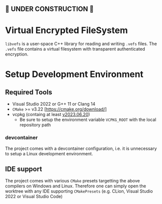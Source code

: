 ## 🚧 **UNDER CONSTRUCTION** 🚧

# Virtual Encrypted FileSystem

`libvefs` is a user-space C++ library for reading and writing `.vefs` files.
The `.vefs` file contains a virtual filesystem with transparent authenticated
encryption.

# Setup Development Environment
## Required Tools
- Visual Studio 2022 or G++ 11 or Clang 14
- `CMake` >= v3.22 [https://cmake.org/download/]
- vcpkg (containg at least [v2023.06.20](https://github.com/microsoft/vcpkg/releases/tag/2023.06.20))
    - Be sure to setup the environment variable `VCPKG_ROOT` with the local repository path

### devcontainer
The project comes with a devcontainer configuration, i.e. it is unnecessary to setup a Linux development environment.

## IDE support
The project comes with various `CMake` presets targetting the above compilers on Windows and Linux.
Therefore one can simply open the worktree with any IDE supporting `CMakePresets` (e.g. CLion, Visual Studio 2022 or Visual Studio Code)
